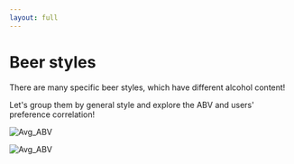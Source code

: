 ```yaml
---
layout: full
---
```


# Beer styles

There are many specific beer styles, which have different alcohol content!

Let's group them by general style and explore the ABV and users' preference correlation!

![Avg_ABV](./graphics/plots/style_abv.png)

![Avg_ABV](./graphics/plots/style_rating.png)
